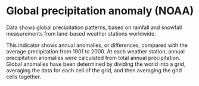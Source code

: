 # Global precipitation anomaly (NOAA)

Data shows global precipitation patterns, based on rainfall and snowfall measurements from land-based weather stations worldwide. 

This indicator shows annual anomalies, or differences, compared with the average precipitation from 1901 to 2000. At each weather station, annual precipitation anomalies were calculated from total annual precipitation. Global anomalies have been determined by dividing the world into a grid, averaging the data for each cell of the grid, and then averaging the grid cells together.